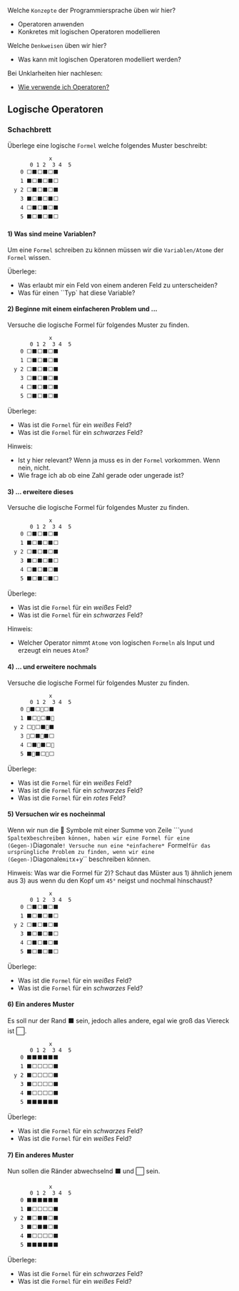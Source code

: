 Welche ``Konzepte`` der Programmiersprache üben wir hier?
* Operatoren anwenden
* Konkretes mit logischen Operatoren modellieren 

Welche ``Denkweisen`` üben wir hier?
* Was kann mit logischen Operatoren modelliert werden?

Bei Unklarheiten hier nachlesen: 
* [Wie verwende ich Operatoren?](https://github.com/MrStrelow/BBRZ/blob/main/JET/modul_1_grundlagen/L02TypenOperatoren/Skripten/L02.1Operatoren.md)

## Logische Operatoren

### Schachbrett
Überlege eine logische ``Formel`` welche folgendes Muster beschreibt:
```
             x
       0 1 2  3 4  5
    0 ⬜⬛⬜⬛⬜⬛
    1 ⬛⬜⬛⬜⬛⬜
  y 2 ⬜⬛⬜⬛⬜⬛
    3 ⬛⬜⬛⬜⬛⬜
    4 ⬜⬛⬜⬛⬜⬛
    5 ⬛⬜⬛⬜⬛⬜
```

#### 1) Was sind meine Variablen?
Um eine ``Formel`` schreiben zu können müssen wir die ``Variablen/Atome`` der ``Formel`` wissen.

Überlege: 
* Was erlaubt mir ein Feld von einem anderen Feld zu unterscheiden? 
* Was für einen ``Typ` hat diese Variable? 

#### 2) Beginne mit einem einfacheren Problem und ...
Versuche die logische Formel für folgendes Muster zu finden.
```
             x
       0 1 2  3 4  5
    0 ⬜⬛⬜⬛⬜⬛
    1 ⬜⬛⬜⬛⬜⬛
  y 2 ⬜⬛⬜⬛⬜⬛
    3 ⬜⬛⬜⬛⬜⬛
    4 ⬜⬛⬜⬛⬜⬛
    5 ⬜⬛⬜⬛⬜⬛
```

Überlege: 
* Was ist die ``Formel`` für ein *weißes* Feld? 
* Was ist die ``Formel`` für ein *schwarzes* Feld?

Hinweis:
* Ist y hier relevant? Wenn ja muss es in der ``Formel`` vorkommen. Wenn nein, nicht.
* Wie frage ich ab ob eine Zahl gerade oder ungerade ist?

#### 3) ... erweitere dieses 
Versuche die logische Formel für folgendes Muster zu finden.
```
             x
       0 1 2  3 4  5
    0 ⬜⬛⬜⬛⬜⬛
    1 ⬛⬜⬛⬜⬛⬜
  y 2 ⬜⬛⬜⬛⬜⬛
    3 ⬛⬜⬛⬜⬛⬜
    4 ⬜⬛⬜⬛⬜⬛
    5 ⬛⬜⬛⬜⬛⬜
```

Überlege: 
* Was ist die ``Formel`` für ein *weißes* Feld? 
* Was ist die ``Formel`` für ein *schwarzes* Feld?

Hinweis:
* Welcher Operator nimmt ``Atome`` von logischen ``Formeln`` als Input und erzeugt ein neues ``Atom``?

#### 4) ... und erweitere nochmals 
Versuche die logische Formel für folgendes Muster zu finden.
```
             x
       0 1 2  3 4  5
    0 🔺⬛⬜🔺⬜⬛
    1 ⬛⬜🔺⬜⬛🔺
  y 2 ⬜🔺⬜⬛🔺⬛
    3 🔺⬜⬛🔺⬛⬜
    4 ⬜⬛🔺⬛⬜🔺
    5 ⬛🔺⬛⬜🔺⬜
```

Überlege: 
* Was ist die ``Formel`` für ein *weißes* Feld?
* Was ist die ``Formel`` für ein *schwarzes* Feld?
* Was ist die ``Formel`` für ein *rotes* Feld?

#### 5) Versuchen wir es nocheinmal 
Wenn wir nun die 🔺 Symbole mit einer Summe von Zeile ```y`` und Spalte ``x`` beschreiben können, haben wir eine Formel für eine (Gegen-) ``Diagonale``!
Versuche nun eine *einfachere* ``Formel`` für das ursprüngliche Problem zu finden, wenn wir eine (Gegen-) ``Diagonale`` mit ``x+y`` beschreiben können.

Hinweis: Was war die Formel für 2)? Schaut das Müster aus 1) ähnlich jenem aus 3) aus wenn du den Kopf um ``45°`` neigst und nochmal hinschaust?
```
             x
       0 1 2  3 4  5
    0 ⬜⬛⬜⬛⬜⬛
    1 ⬛⬜⬛⬜⬛⬜
  y 2 ⬜⬛⬜⬛⬜⬛
    3 ⬛⬜⬛⬜⬛⬜
    4 ⬜⬛⬜⬛⬜⬛
    5 ⬛⬜⬛⬜⬛⬜
```

Überlege: 
* Was ist die ``Formel`` für ein *weißes* Feld? 
* Was ist die ``Formel`` für ein *schwarzes* Feld?

#### 6) Ein anderes Muster
Es soll nur der Rand ⬛ sein, jedoch alles andere, egal wie groß das Viereck ist ⬜.
```
             x
       0 1 2  3 4  5
    0 ⬛⬛⬛⬛⬛⬛
    1 ⬛⬜⬜⬜⬜⬛
  y 2 ⬛⬜⬜⬜⬜⬛
    3 ⬛⬜⬜⬜⬜⬛
    4 ⬛⬜⬜⬜⬜⬛
    5 ⬛⬛⬛⬛⬛⬛
```

Überlege: 
* Was ist die ``Formel`` für ein *schwarzes* Feld?
* Was ist die ``Formel`` für ein *weißes* Feld? 

#### 7) Ein anderes Muster
Nun sollen die Ränder abwechselnd ⬛ und ⬜ sein.
```
             x
       0 1 2  3 4  5
    0 ⬛⬛⬛⬛⬛⬛
    1 ⬛⬜⬜⬜⬜⬛
  y 2 ⬛⬜⬛⬛⬜⬛
    3 ⬛⬜⬛⬛⬜⬛
    4 ⬛⬜⬜⬜⬜⬛
    5 ⬛⬛⬛⬛⬛⬛
```

Überlege: 
* Was ist die ``Formel`` für ein *schwarzes* Feld?
* Was ist die ``Formel`` für ein *weißes* Feld? 